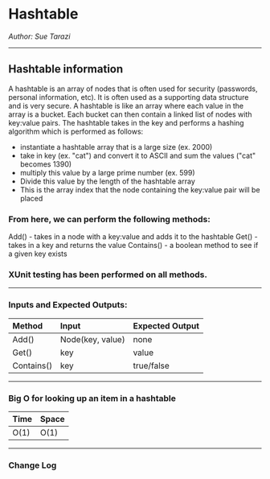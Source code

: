 # Hashtable
*Author: Sue Tarazi*

---

## Hashtable information
A hashtable is an array of nodes that is often used for security (passwords, personal information, etc). It is often used as a supporting data structure and is very secure. A hashtable is like an array where each value in the array is a bucket. Each bucket can then contain a linked list of nodes with key:value pairs. The hashtable takes in the key and performs a hashing algorithm which is performed as follows:
* instantiate a hashtable array that is a large size (ex. 2000)
* take in key (ex. "cat") and convert it to ASCII and sum the values ("cat" becomes 1390)
* multiply this value by a large prime number (ex. 599)
* Divide this value by the length of the hashtable array 
* This is the array index that the node containing the key:value pair will be placed

### From here, we can perform the following methods:
Add() - takes in a node with a key:value and adds it to the hashtable
Get() - takes in a key and returns the value
Contains() - a boolean method to see if a given key exists

### XUnit testing has been performed on all methods.

---

### Inputs and Expected Outputs:

| Method | Input | Expected Output |
| :----------- | :----------- | :----------- |
| Add() | Node(key, value) | none |
| Get() | key | value |
| Contains() | key | true/false |
 

---

### Big O for looking up an item in a hashtable


| Time | Space |
| :----------- | :----------- |
| O(1) | O(1) |


---

### Change Log

